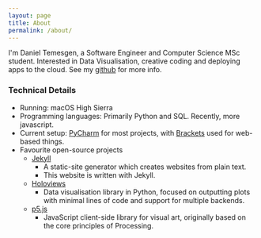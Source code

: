 ```yaml
---
layout: page
title: About
permalink: /about/
---
```


I'm Daniel Temesgen, a Software Engineer and Computer Science MSc student. Interested in Data Visualisation, creative coding and deploying apps to the cloud.
See my [github](https://github.com/danieltemesgen) for more info.

### Technical Details
*  Running: macOS High Sierra
*  Programming languages: Primarily Python and SQL. Recently, more javascript.
*  Current setup: [PyCharm](https://www.jetbrains.com/pycharm/) for most projects, with [Brackets](http://brackets.io/) used for web-based things.
*  Favourite open-source projects
    *  [Jekyll](https://jekyllrb.com/) 
        *  A static-site generator which creates websites from plain text.
        *  This website is written with Jekyll.
    *  [Holoviews](http://holoviews.org/)
        *  Data visualisation library in Python, focused on outputting plots with minimal lines of code and support for multiple backends.
    * [p5.js](https://p5js.org/)
        * JavaScript client-side library for visual art, originally based on the core principles of Processing. 
